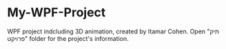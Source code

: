 # My-WPF-Project
WPF project indcluding 3D animation, created by Itamar Cohen.
Open "תיק פרויקט" folder for the project's information.
